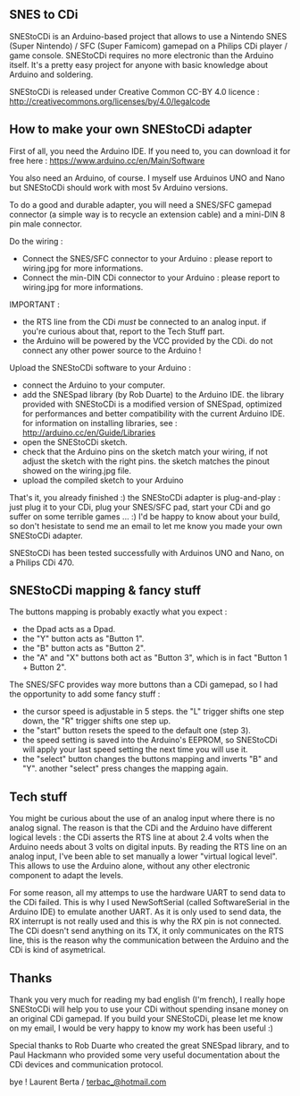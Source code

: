 SNES to CDi
-----------

SNEStoCDi is an Arduino-based project that allows to use a Nintendo SNES (Super Nintendo) / SFC (Super Famicom) gamepad on a Philips CDi player / game console. SNEStoCDi requires no more electronic than the Arduino itself. It's a pretty easy project for anyone with basic knowledge about Arduino and soldering.

SNEStoCDi is released under Creative Common CC-BY 4.0 licence : http://creativecommons.org/licenses/by/4.0/legalcode


How to make your own SNEStoCDi adapter
--------------------------------------

First of all, you need the Arduino IDE. If you need to, you can download it for free here : https://www.arduino.cc/en/Main/Software

You also need an Arduino, of course. I myself use Arduinos UNO and Nano but SNEStoCDi should work with most 5v Arduino versions.

To do a good and durable adapter, you will need a SNES/SFC gamepad connector (a simple way is to recycle an extension cable) and a mini-DIN 8 pin male connector.

Do the wiring :
- Connect the SNES/SFC connector to your Arduino : please report to wiring.jpg for more informations.
- Connect the min-DIN CDi connector to your Arduino : please report to wiring.jpg for more informations.

IMPORTANT : 
- the RTS line from the CDi *must* be connected to an analog input. if you're curious about that, report to the Tech Stuff part.
- the Arduino will be powered by the VCC provided by the CDi. do not connect any other power source to the Arduino !

Upload the SNEStoCDi software to your Arduino :
- connect the Arduino to your computer.
- add the SNESpad library (by Rob Duarte) to the Arduino IDE. the library provided with SNEStoCDi is a modified version of SNESpad, optimized for performances and better compatibility with the current Arduino IDE. for information on installing libraries, see : http://arduino.cc/en/Guide/Libraries
- open the SNEStoCDi sketch.
- check that the Arduino pins on the sketch match your wiring, if not adjust the sketch with the right pins.
  the sketch matches the pinout showed on the wiring.jpg file.
- upload the compiled sketch to your Arduino

That's it, you already finished :) the SNEStoCDi adapter is plug-and-play : just plug it to your CDi, plug your SNES/SFC pad, start your CDi and go suffer on some terrible games ... :)
I'd be happy to know about your build, so don't hesistate to send me an email to let me know you made your own SNEStoCDi adapter.

SNEStoCDi has been tested successfully with Arduinos UNO and Nano, on a Philips CDi 470.


SNEStoCDi mapping & fancy stuff
-------------------------------

The buttons mapping is probably exactly what you expect :
- the Dpad acts as a Dpad.
- the "Y" button acts as "Button 1".
- the "B" button acts as "Button 2".
- the "A" and "X" buttons both act as "Button 3", which is in fact "Button 1 + Button 2".

The SNES/SFC provides way more buttons than a CDi gamepad, so I had the opportunity to add some fancy stuff :
- the cursor speed is adjustable in 5 steps. the "L" trigger shifts one step down, the "R" trigger shifts one step up.
- the "start" button resets the speed to the default one (step 3).
- the speed setting is saved into the Arduino's EEPROM, so SNEStoCDi will apply your last speed setting the next time you will use it.
- the "select" button changes the buttons mapping and inverts "B" and "Y". another "select" press changes the mapping again.


Tech stuff
----------

You might be curious about the use of an analog input where there is no analog signal. The reason is that the CDi and the Arduino have different logical levels : the CDi asserts the RTS line at about 2.4 volts when the Arduino needs about 3 volts on digital inputs. By reading the RTS line on an analog input, I've been able to set manually a lower "virtual logical level". This allows to use the Arduino alone, without any other electronic component to adapt the levels.

For some reason, all my attemps to use the hardware UART to send data to the CDi failed. This is why I used NewSoftSerial (called SoftwareSerial in the Arduino IDE) to emulate another UART. As it is only used to send data, the RX interrupt is not really used and this is why the RX pin is not connected. The CDi doesn't send anything on its TX, it only communicates on the RTS line, this is the reason why the communication between the Arduino and the CDi is kind of asymetrical.


Thanks
------

Thank you very much for reading my bad english (I'm french), I really hope SNEStoCDi will help you to use your CDi without spending insane money on an original CDi gamepad. If you build your SNEStoCDi, please let me know on my email, I would be very happy to know my work has been useful :)

Special thanks to Rob Duarte who created the great SNESpad library, and to Paul Hackmann who provided some very useful documentation about the CDi devices and communication protocol.

bye !
Laurent Berta / terbac_@hotmail.com
